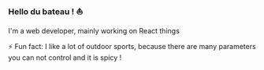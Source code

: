 ### Hello du bateau ! ⛵
I'm a web developer, mainly working on React things

⚡ Fun fact: I like a lot of outdoor sports, because there are many parameters you can not control and it is spicy !

<!--
**Damiaou/damiaou** is a ✨ _special_ ✨ repository because its `README.md` (this file) appears on your GitHub profile.

Here are some ideas to get you started:

- 🔭 I’m currently working on ...
- 🌱 I’m currently learning ...
- 👯 I’m looking to collaborate on ...
- 🤔 I’m looking for help with ...
- 💬 Ask me about ...
- 📫 How to reach me: ...
- 😄 Pronouns: ...
- ⚡ Fun fact: ...
-->
